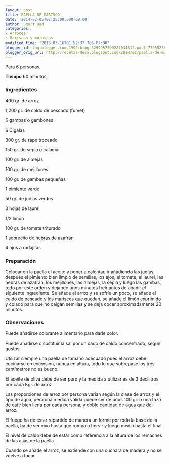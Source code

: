 ```yaml
---
layout: post
title: PAELLA DE MARISCO
date: '2014-02-05T02:25:00.000-08:00'
author: Smurf Dad
categories:
- Arroces
- Mariscos y moluscos
modified_time: '2016-03-16T01:52:33.786-07:00'
blogger_id: tag:blogger.com,1999:blog-5299957599287034512.post-7795523843820329887
blogger_orig_url: http://recetas-desa.blogspot.com/2014/02/paella-de-marisco.html
---
```


Para 6 personas.

<b>Tiempo</b> 60 minutos.

<h3>Ingredientes</h3>


400 gr. de arroz

1,200 gr. de caldo de pescado (fumet)

6 gambas o gambones

6 Cigalas

300 gr. de rape troceado

150 gr. de sepia o calamar

100 gr. de almejas

100 gr. de mejillones

100 gr. de gambas peque&ntilde;as

1 pimiento verde

50 gr. de jud&iacute;as verdes

3 hojas de laurel

1/2 lim&oacute;n

100 gr. de tomate triturado

1 sobrecito de hebras de azafr&aacute;n

4 ajos a rodajitas

<h3>Preparaci&oacute;n</h3>


Colocar en la paella el aceite y poner a calentar, ir a&ntilde;adiendo las jud&iacute;as, despu&eacute;s el pimiento bien limpio de semillas, los ajos, el tomate, el laurel, las hebras de azafr&aacute;n, los mejillones, las almejas, la sepia y luego las gambas, todo por este orden y dejando unos minutos fre&iacute;r antes de a&ntilde;adir el siguiente ingrediente. Se a&ntilde;ade el arroz y se sofr&iacute;e un poco, se a&ntilde;ade el caldo de pescado y los mariscos que quedan, se a&ntilde;ade el lim&oacute;n exprimido y colado para que no caigan semillas y se deja cocer aproximadamente 20 minutos.

<h3>Observaciones</h3>


Puede a&ntilde;adirse colorante alimentario para darle color.

Puede a&ntilde;adirse o sustituir la sal por un dado de caldo concentrado, seg&uacute;n gustos.

Utilizar siempre una paella de tama&ntilde;o adecuado pues el arroz debe cocinarse en extensi&oacute;n, nunca en altura, todo lo que sobrepase los tres cent&iacute;metros no es bueno.

El aceite de oliva debe de ser puro y la medida a utilizar es de 3 decilitros por cada Kgr. de arroz.

Las proporciones de arroz por persona var&iacute;an seg&uacute;n la clase de arroz y el tipo de agua, pero una medida v&aacute;lida puede ser de unos 100 gr. o una taza de caf&eacute; bien llena por cada persona, y doble cantidad de agua que de arroz.

El fuego ha de estar repartido de manera uniforme por toda la base de la paella, ha de ser vivo hasta que rompa a hervir y luego medio hasta el final.

El nivel de caldo debe de estar como referencia a la altura de los remaches de las asas de la paella.

Cuando se a&ntilde;ade el arroz, se extiende con una cuchara de madera y no se vuelve a tocar.

